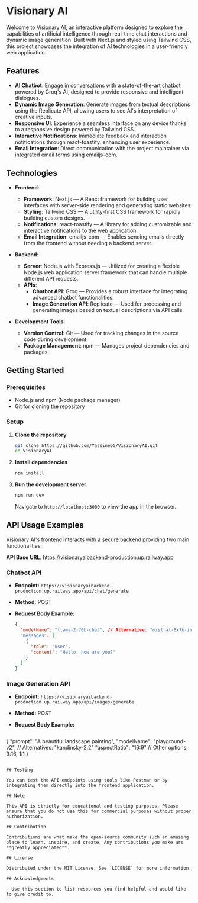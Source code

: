 # Visionary AI

Welcome to Visionary AI, an interactive platform designed to explore the capabilities of artificial intelligence through real-time chat interactions and dynamic image generation. Built with Next.js and styled using Tailwind CSS, this project showcases the integration of AI technologies in a user-friendly web application.

## Features

- **AI Chatbot**: Engage in conversations with a state-of-the-art chatbot powered by Groq's AI, designed to provide responsive and intelligent dialogues.
- **Dynamic Image Generation**: Generate images from textual descriptions using the Replicate API, allowing users to see AI's interpretation of creative inputs.
- **Responsive UI**: Experience a seamless interface on any device thanks to a responsive design powered by Tailwind CSS.
- **Interactive Notifications**: Immediate feedback and interaction notifications through react-toastify, enhancing user experience.
- **Email Integration**: Direct communication with the project maintainer via integrated email forms using emailjs-com.

## Technologies

- **Frontend**:
  - **Framework**: Next.js — A React framework for building user interfaces with server-side rendering and generating static websites.
  - **Styling**: Tailwind CSS — A utility-first CSS framework for rapidly building custom designs.
  - **Notifications**: react-toastify — A library for adding customizable and interactive notifications to the web application.
  - **Email Integration**: emailjs-com — Enables sending emails directly from the frontend without needing a backend server.

- **Backend**:
  - **Server**: Node.js with Express.js — Utilized for creating a flexible Node.js web application server framework that can handle multiple different API requests.
  - **APIs**:
    - **Chatbot API**: Groq — Provides a robust interface for integrating advanced chatbot functionalities.
    - **Image Generation API**: Replicate — Used for processing and generating images based on textual descriptions via API calls.

- **Development Tools**:
  - **Version Control**: Git — Used for tracking changes in the source code during development.
  - **Package Management**: npm — Manages project dependencies and packages.

## Getting Started

### Prerequisites

- Node.js and npm (Node package manager)
- Git for cloning the repository

### Setup

1. **Clone the repository**

   ```bash
   git clone https://github.com/YassineDG/VisionaryAI.git
   cd VisionaryAI
   ```

2. **Install dependencies**

   ```bash
   npm install
   ```

3. **Run the development server**

   ```bash
   npm run dev
   ```

   Navigate to `http://localhost:3000` to view the app in the browser.

## API Usage Examples

Visionary AI's frontend interacts with a secure backend providing two main functionalities:

**API Base URL**: https://visionaryaibackend-production.up.railway.app

### Chatbot API

- **Endpoint:** `https://visionaryaibackend-production.up.railway.app/api/chat/generate`
- **Method:** POST
- **Request Body Example:**

  ```json
  {
    "modelName": "llama-2-70b-chat", // Alternative: "mistral-8x7b-instruct-v0.1"
    "messages": [
      {
        "role": "user",
        "content": "Hello, how are you?"
      }
    ]
  }
  ```

### Image Generation API

- **Endpoint:** `https://visionaryaibackend-production.up.railway.app/api/images/generate`
- **Method:** POST
- **Request Body Example:**

  ```json
 {
  "prompt": "A beautiful landscape painting",
  "modelName": "playground-v2", // Alternatives: "kandinsky-2.2"
  "aspectRatio": "16:9" // Other options: 9:16, 1:1
}

  ```

## Testing

You can test the API endpoints using tools like Postman or by integrating them directly into the frontend application.

## Note

This API is strictly for educational and testing purposes. Please ensure that you do not use this for commercial purposes without proper authorization.

## Contribution

Contributions are what make the open-source community such an amazing place to learn, inspire, and create. Any contributions you make are **greatly appreciated**.

## License

Distributed under the MIT License. See `LICENSE` for more information.

## Acknowledgments

- Use this section to list resources you find helpful and would like to give credit to.
